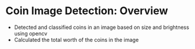 # Coin Image Detection: Overview
* Detected and classified coins in an image based on size and brightness using opencv
* Calculated the total worth of the coins in the image
